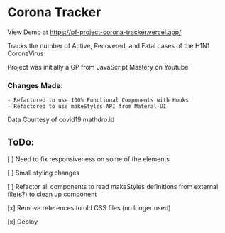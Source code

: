 # Corona Tracker

View Demo at https://pf-project-corona-tracker.vercel.app/

Tracks the number of Active, Recovered, and Fatal cases of the H1N1 CoronaVirus

Project was initially a GP from JavaScript Mastery on Youtube
  ### Changes Made:
    - Refactored to use 100% Functional Components with Hooks
    - Refactored to use makeStyles API from Materal-UI

Data Courtesy of covid19.mathdro.id

## ToDo:

[ ] Need to fix responsiveness on some of the elements

[ ] Small styling changes

[ ] Refactor all components to read makeStyles definitions from external file(s?) to clean up component

[x] Remove references to old CSS files (no longer used)

[x] Deploy
